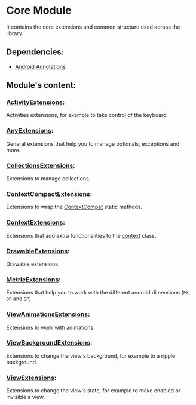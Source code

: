 # Core Module
It contains the core extensions and common structure used across the library.

## Dependencies:
- [Android Annotations](https://developer.android.com/jetpack/androidx/releases/annotation)

## Module's content:

### [ActivityExtensions](src/main/java/com/xmartlabs/swissknife/datastore/extensions/ActivityExtensions.kt):
Activities extensions, for example to take control of the keyboard.
### [AnyExtensions](src/main/java/com/xmartlabs/swissknife/datastore/extensions/AnyExtensions.kt):
General extensions that help you to manage optionals, exceptions and more.
### [CollectionsExtensions](src/main/java/com/xmartlabs/swissknife/datastore/extensions/CollectionsExtensions.kt):
Extensions to manage collections.
### [ContextCompactExtensions](src/main/java/com/xmartlabs/swissknife/datastore/extensions/ContextCompactExtensions.kt):
Extensions to wrap the [ContextCompat](https://developer.android.com/reference/androidx/core/content/ContextCompat) static methods.
### [ContextExtensions](src/main/java/com/xmartlabs/swissknife/datastore/extensions/ContextExtensions.kt):
Extensions that add extra functionalities to the [context](https://developer.android.com/reference/android/content/Context) class.
### [DrawableExtensions](src/main/java/com/xmartlabs/swissknife/datastore/extensions/DrawableExtensions.kt):
Drawable extensions.
### [MetricExtensions](src/main/java/com/xmartlabs/swissknife/datastore/extensions/MetricExtensions.kt):
Extensions that help you to work with the different android dimensions (`PX`, `DP` and `SP`)
### [ViewAnimationsExtensions](src/main/java/com/xmartlabs/swissknife/datastore/extensions/ViewAnimationsExtensions.kt):
Extensions to work with animations.
### [ViewBackgroundExtensions](src/main/java/com/xmartlabs/swissknife/datastore/extensions/ViewBackgroundExtensions.kt):
Extensions to change the view's background, for example to a ripple background.
### [ViewExtensions](src/main/java/com/xmartlabs/swissknife/datastore/extensions/ViewExtensions.kt):
Extensions to change the view's state, for example to make enabled or invisible a view.
